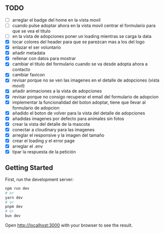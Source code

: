 ## TODO

- [ ] arreglar el badge del home en la vista movil
- [ ] cuando pulse adoptar ahora en la vista movil centrar el formulario para que se vea el titulo
- [ ] en la vista de adopciones poner un loading mientras se carga la data
- [x] tocar colores del header para que se parezcan mas a los del logo
- [x] enlazar el ser voluntario
- [x] añadir metadata
- [x] rellenar con datos para mostrar
- [x] cambiar el titulo del formulario cuando se va desde adopta ahora a contacto
- [x] cambiar favicon
- [x] revisar porque no se ven las imagenes en el detalle de adopciones (vista movil)
- [x] añadir animaciones a la vista de adopciones
- [x] revisar porque no consigo recuperar el email del formulario de adopcion
- [x] implementar la funcionalidad del boton adoptar, tiene que llevar al formulario de adopcion
- [x] añadido el boton de volver para la vista del detalle de adopciones
- [x] añadidas imagenes por defecto para animales sin fotos
- [x] crear la vista del detalle de la mascota
- [x] conectar a cloudinary para las imagenes
- [x] arreglar el responsive y la imagen del tamaño
- [x] crear el loading y el error page
- [x] arreglar el .env
- [x] tipar la respuesta de la petición

## Getting Started

First, run the development server:

```bash
npm run dev
# or
yarn dev
# or
pnpm dev
# or
bun dev
```

Open [http://localhost:3000](http://localhost:3000) with your browser to see the result.
